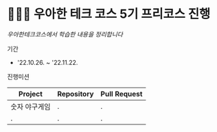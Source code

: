 # 👨🏻‍💻 우아한 테크 코스 5기 프리코스 진행

_우아한테크코스에서 학습한 내용을 정리합니다_



기간

- '22.10.26. ~ '22.11.22.

진행미션

|Project|Repository|Pull Request|
|------|---|---|
|숫자 야구게임|.|.|
|.|.|.|
